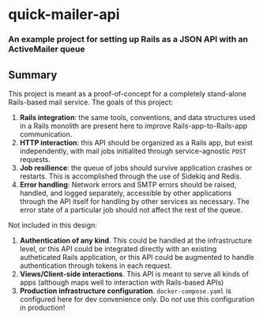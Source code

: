 # quick-mailer-api

### An example project for setting up Rails as a JSON API with an ActiveMailer queue


## Summary

This project is meant as a proof-of-concept for a completely stand-alone Rails-based mail service. The goals of this project:

1. __Rails integration__: the same tools, conventions, and data structures used in a Rails monolith are present here to improve Rails-app-to-Rails-app communication.
2. __HTTP interaction__: this API should be organized as a Rails app, but exist independently, with mail jobs initialited through service-agnostic `POST` requests.
3. __Job resilience__: the queue of jobs should survive application crashes or restarts. This is accomplished through the use of Sidekiq and Redis.
4. __Error handling__: Network errors and SMTP errors should be raised, handled, and logged separately, accessible by other applications through the API itself for handling by other services as necessary. The error state of a particular job should not affect the rest of the queue.

Not included in this design:

1. __Authentication of any kind__. This could be handled at the infrastructure level, or this API could be integrated directly with an existing autheticated Rails application, or this API could be augmented to handle authentication through tokens in each request.
2. __Views/Client-side interactions__. This API is meant to serve all kinds of apps (although maps well to interaction with Rails-based APIs)
3. __Production infrastructure configuration__. `docker-compose.yaml` is configured here for dev convenience only. Do _not_ use this configuration in production!

